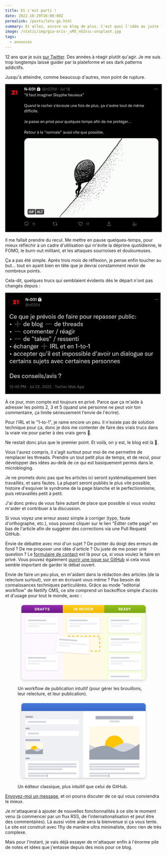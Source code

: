 ```yaml
---
title: Et c'est parti !
date: 2022-10-29T16:00:00Z
permalink: /posts/lets-go.html
summary: Et allez, encore un blog de plus. C'est quoi l'idée au juste ?
image: /static/img/gia-oris-_uM5_nG2ssc-unsplash.jpg
tags:
  - annonces
---
```


12 ans que je suis [sur Twitter](https://twitter.com/n031d).
Des années à réagir plutôt qu'agir.
Je me suis trop longtemps laissé guider par la plateforme et ses dark patterns addictifs.

Jusqu'à atteindre, comme beaucoup d'autres, mon point de rupture.

[![Capture d'un tweet du compte @n031d daté du 18 juillet 2022 à 128heure 15 : "Il faut imaginer Sisyphe heureux" Quand le rocher s'écroule une fois de plus, ça s'avère tout de même difficile. Je passe en privé pour quelques temps afin de me protéger... Retour à la "normale" aussi vite que possible.](/static/img/tweet-20220718T1815.png)](https://twitter.com/n031d/status/1549065305409863680)

Il me fallait prendre du recul.
Me mettre en pause quelques-temps, pour mieux réfléchir à un cadre d'utilisation qui m'évite la déprime quotidienne, le FOMO, le burn-out militant, et les attaques sournoises et douloureuses.

Ça a pas été simple.
Après trois mois de réflexion, je pense enfin toucher au but...
tout en ayant bien en tête que je devrai constamment revoir de nombreux points.

Cela-dit, quelques trucs qui semblaient évidents dès le départ n'ont pas changés depuis :

<a href="https://twitter.com/n031d/status/1550431790065750018">
  <img src="/static/img/tweet-20220722T1445.png" alt="Capture d'un tweet du compte @n031d daté du 22 juillet 2022 à 12 heure 45 : Ce que je prévois de faire pour repasser public : plus de blog, moins de threads ; moins commenter / réagir ; moins de &quot;takes&quot; / ressenti ; échanger plus IRL et en 1-to-1 ; accepter qu'il est impossible d'avoir un dialogue sur certains sujets avec certaines personnes. Des conseils/avis ?" width="500px">
</a>

À ce jour, mon compte est toujours en privé.
Parce que ça m'aide à adresser les points 2, 3 et 5 (quand une personne ne peut voir ton commentaire, ça limite sérieusement l'envie de l'écrire).

Pour l'IRL et le "1-to-1", je rame encore un peu.
Il n'existe pas de solution technique pour ça, donc je dois me contenter de faire des vrais trucs dans la vraie vie pour parler à des vrais gens :smiling_face_with_tear:.

Ne restait donc plus que le premier point.
Et voilà, on y est, le blog est là :tada:.

Vous l'aurez compris, il s'agit surtout pour moi de me permettre de remplacer les threads.
Prendre un tout petit plus de temps, et de recul, pour développer des idées au-delà de ce qui est basiquement permis dans le microbloging.

Je ne promets donc pas que les articles ici seront systématiquement bien travaillés, et sans fautes.
La plupart seront publiés le plus vite possible, histoire d'esquiver le syndrome de la page blanche et le perfectionnisme, puis retravaillés petit à petit.

J'ai donc prévu de vous faire autant de place que possible si vous voulez m'aider et contribuer à la discussion.

Si vous voyez une erreur assez simple à corriger (typo, faute d'orthographe, etc.), vous pouvez cliquer sur le lien "Éditer cette page" en bas de l'article afin de suggérer des corrections via une Pull Request GitHub.

Envie de débattre avec moi d'un sujet ?
De pointer du doigt des erreurs de fond ?
De me proposer une idée d'article ?
Ou juste de me poser une question ?
Le [formulaire de contact](/contact) est là pour ça, si vous voulez le faire en privé.
Vous pouvez également [ouvrir une issue sur GitHub](https://github.com/n-31/blog/issues/new/choose) si cela vous semble important de garder le débat ouvert.

Envie de faire un peu plus, en m'aidant dans la rédaction des articles (de la relecture surtout), voir en en écrivant vous même ?
Pas besoin de connaissances techniques particulières.
Grâce au mode "editorial workflow" de Netlify CMS, ce site comprend un backoffice simple d'accès et d'usage pour tout le monde, avec :

<figure>
  <img src="/static/img/netlify-cms-workflow.svg" alt="Schema de l'interface de gestion des publications NetlifyCMS. Ressemble à un Kanban." />
  <figcaption>Un workflow de publication intuitif (pour gérer les brouillons, leur relecture, et leur publication).</figcaption>
</figure>

<figure>
  <img src="/static/img/netlify-cms-edit.svg" alt="Schema de l'interface d'édition NetlifyCMS. Éditeur sur la gauche, aperçu live sur la droite." />
  <figcaption>Un éditeur classique, plus intuitif que celui de GitHub.</figcaption>
</figure>

[Envoyez-moi un message](/contact), et on pourra discuter de ce qui vous conviendra le mieux.

Je m'attaquerai à ajouter de nouvelles fonctionnalités à ce site le moment venu (à commencer par un flux RSS, de l'internationalisation et peut être des commentaires).
Là aussi votre aide sera la bienvenue si ça vous tente.
Le site est construit avec 11ty de manière ultra minimaliste, donc rien de très complexe.

Mais pour l'instant, je vais déjà essayer de m'attaquer enfin à l'énorme pile de notes et idées que j'entasse depuis des mois pour ce blog.
